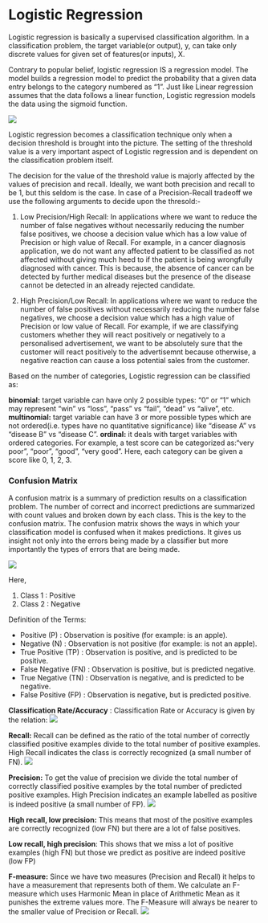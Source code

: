 # Logistic Regression
Logistic regression is basically a supervised classification algorithm. In a classification problem, the target variable(or output), y, can take only discrete values for given set of features(or inputs), X.

Contrary to popular belief, logistic regression IS a regression model. The model builds a regression model to predict the probability that a given data entry belongs to the category numbered as “1”. Just like Linear regression assumes that the data follows a linear function, Logistic regression models the data using the sigmoid function.

[![](https://media.geeksforgeeks.org/wp-content/uploads/20190522162153/sigmoid-function-300x138.png)](http://https://media.geeksforgeeks.org/wp-content/uploads/20190522162153/sigmoid-function-300x138.png)

Logistic regression becomes a classification technique only when a decision threshold is brought into the picture. The setting of the threshold value is a very important aspect of Logistic regression and is dependent on the classification problem itself.

The decision for the value of the threshold value is majorly affected by the values of precision and recall. Ideally, we want both precision and recall to be 1, but this seldom is the case. In case of a Precision-Recall tradeoff we use the following arguments to decide upon the thresold:-

1. Low Precision/High Recall: In applications where we want to reduce the number of false negatives without necessarily reducing the number false positives, we choose a decision value which has a low value of Precision or high value of Recall. For example, in a cancer diagnosis application, we do not want any affected patient to be classified as not affected without giving much heed to if the patient is being wrongfully diagnosed with cancer. This is because, the absence of cancer can be detected by further medical diseases but the presence of the disease cannot be detected in an already rejected candidate.

2. High Precision/Low Recall: In applications where we want to reduce the number of false positives without necessarily reducing the number false negatives, we choose a decision value which has a high value of Precision or low value of Recall. For example, if we are classifying customers whether they will react positively or negatively to a personalised advertisement, we want to be absolutely sure that the customer will react positively to the advertisemnt because otherwise, a negative reaction can cause a loss potential sales from the customer.

Based on the number of categories, Logistic regression can be classified as:

**binomial:** target variable can have only 2 possible types: “0” or “1” which may represent “win” vs “loss”, “pass” vs “fail”, “dead” vs “alive”, etc.
**multinomial:** target variable can have 3 or more possible types which are not ordered(i.e. types have no quantitative significance) like “disease A” vs “disease B” vs “disease C”.
**ordinal:** it deals with target variables with ordered categories. For example, a test score can be categorized as:“very poor”, “poor”, “good”, “very good”. Here, each category can be given a score like 0, 1, 2, 3.

### Confusion Matrix

A confusion matrix is a summary of prediction results on a classification problem. The number of correct and incorrect predictions are summarized with count values and broken down by each class. This is the key to the confusion matrix. The confusion matrix shows the ways in which your classification model is confused when it makes predictions. It gives us insight not only into the errors being made by a classifier but more importantly the types of errors that are being made.

[![](https://media.geeksforgeeks.org/wp-content/uploads/Confusion_Matrix1_1.png)](http://https://media.geeksforgeeks.org/wp-content/uploads/Confusion_Matrix1_1.png)

Here,

1. Class 1 : Positive
2. Class 2 : Negative

Definition of the Terms:

- Positive (P) : Observation is positive (for example: is an apple).
- Negative (N) : Observation is not positive (for example: is not an apple).
- True Positive (TP) : Observation is positive, and is predicted to be positive.
- False Negative (FN) : Observation is positive, but is predicted negative.
- True Negative (TN) : Observation is negative, and is predicted to be negative.
- False Positive (FP) : Observation is negative, but is predicted positive.

**Classification Rate/Accuracy** :
Classification Rate or Accuracy is given by the relation:
[![](https://media.geeksforgeeks.org/wp-content/uploads/Confusion_Matrix2_2.png)](http://https://media.geeksforgeeks.org/wp-content/uploads/Confusion_Matrix2_2.png)


**Recall:**
Recall can be defined as the ratio of the total number of correctly classified positive examples divide to the total number of positive examples. High Recall indicates the class is correctly recognized (a small number of FN).
[![](https://media.geeksforgeeks.org/wp-content/uploads/Confusion_Matrix3_3.png)](http://https://media.geeksforgeeks.org/wp-content/uploads/Confusion_Matrix3_3.png)


**Precision:**
To get the value of precision we divide the total number of correctly classified positive examples by the total number of predicted positive examples. High Precision indicates an example labelled as positive is indeed positive (a small number of FP).
[![](https://media.geeksforgeeks.org/wp-content/uploads/Confusion_Matrix4_4.png)](http://https://media.geeksforgeeks.org/wp-content/uploads/Confusion_Matrix4_4.png)


**High recall, low precision:**
This means that most of the positive examples are correctly recognized (low FN) but there are a lot of false positives.


**Low recall, high precision**:
This shows that we miss a lot of positive examples (high FN) but those we predict as positive are indeed positive (low FP)


**F-measure:**
Since we have two measures (Precision and Recall) it helps to have a measurement that represents both of them. We calculate an F-measure which uses Harmonic Mean in place of Arithmetic Mean as it punishes the extreme values more.
The F-Measure will always be nearer to the smaller value of Precision or Recall.
[![](https://media.geeksforgeeks.org/wp-content/uploads/Confusion_Matrix5_5.png)](http://https://media.geeksforgeeks.org/wp-content/uploads/Confusion_Matrix5_5.png)
